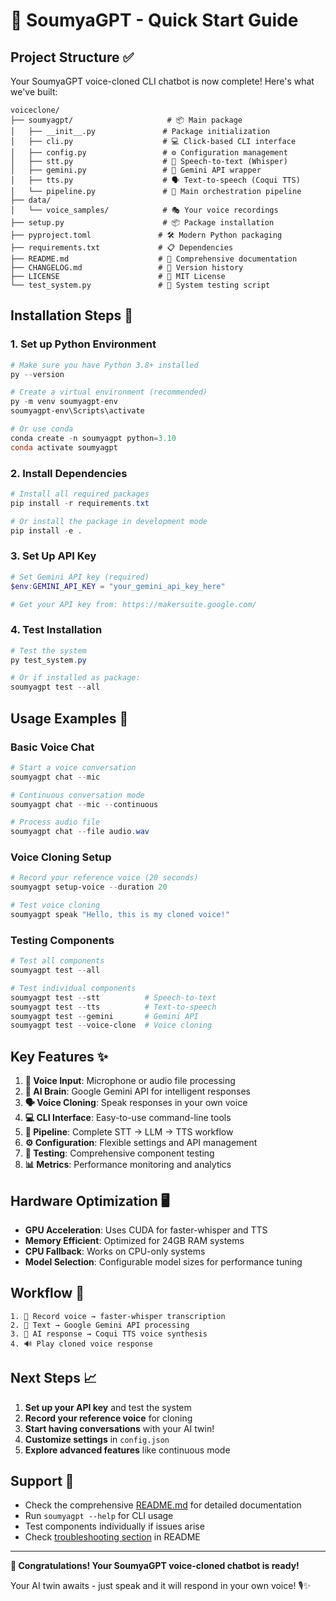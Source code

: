 # 🚀 SoumyaGPT - Quick Start Guide

## Project Structure ✅

Your SoumyaGPT voice-cloned CLI chatbot is now complete! Here's what we've built:

```
voiceclone/
├── soumyagpt/                     # 📦 Main package
│   ├── __init__.py               # Package initialization
│   ├── cli.py                    # 💻 Click-based CLI interface
│   ├── config.py                 # ⚙️ Configuration management
│   ├── stt.py                    # 🎤 Speech-to-text (Whisper)
│   ├── gemini.py                 # 🧠 Gemini API wrapper
│   ├── tts.py                    # 🗣️ Text-to-speech (Coqui TTS)
│   └── pipeline.py               # 🔄 Main orchestration pipeline
├── data/
│   └── voice_samples/            # 🎭 Your voice recordings
├── setup.py                      # 📦 Package installation
├── pyproject.toml               # 🛠️ Modern Python packaging
├── requirements.txt             # 📋 Dependencies
├── README.md                    # 📖 Comprehensive documentation
├── CHANGELOG.md                 # 📝 Version history
├── LICENSE                      # 📄 MIT License
└── test_system.py               # 🧪 System testing script
```

## Installation Steps 🔧

### 1. Set up Python Environment

```powershell
# Make sure you have Python 3.8+ installed
py --version

# Create a virtual environment (recommended)
py -m venv soumyagpt-env
soumyagpt-env\Scripts\activate

# Or use conda
conda create -n soumyagpt python=3.10
conda activate soumyagpt
```

### 2. Install Dependencies

```powershell
# Install all required packages
pip install -r requirements.txt

# Or install the package in development mode
pip install -e .
```

### 3. Set Up API Key

```powershell
# Set Gemini API key (required)
$env:GEMINI_API_KEY = "your_gemini_api_key_here"

# Get your API key from: https://makersuite.google.com/
```

### 4. Test Installation

```powershell
# Test the system
py test_system.py

# Or if installed as package:
soumyagpt test --all
```

## Usage Examples 🎯

### Basic Voice Chat
```powershell
# Start a voice conversation
soumyagpt chat --mic

# Continuous conversation mode
soumyagpt chat --mic --continuous

# Process audio file
soumyagpt chat --file audio.wav
```

### Voice Cloning Setup
```powershell
# Record your reference voice (20 seconds)
soumyagpt setup-voice --duration 20

# Test voice cloning
soumyagpt speak "Hello, this is my cloned voice!"
```

### Testing Components
```powershell
# Test all components
soumyagpt test --all

# Test individual components
soumyagpt test --stt          # Speech-to-text
soumyagpt test --tts          # Text-to-speech  
soumyagpt test --gemini       # Gemini API
soumyagpt test --voice-clone  # Voice cloning
```

## Key Features ✨

1. **🎤 Voice Input**: Microphone or audio file processing
2. **🧠 AI Brain**: Google Gemini API for intelligent responses
3. **🗣️ Voice Cloning**: Speak responses in your own voice
4. **💻 CLI Interface**: Easy-to-use command-line tools
5. **🔄 Pipeline**: Complete STT → LLM → TTS workflow
6. **⚙️ Configuration**: Flexible settings and API management
7. **🧪 Testing**: Comprehensive component testing
8. **📊 Metrics**: Performance monitoring and analytics

## Hardware Optimization 🖥️

- **GPU Acceleration**: Uses CUDA for faster-whisper and TTS
- **Memory Efficient**: Optimized for 24GB RAM systems
- **CPU Fallback**: Works on CPU-only systems
- **Model Selection**: Configurable model sizes for performance tuning

## Workflow 🔄

```
1. 🎤 Record voice → faster-whisper transcription
2. 📝 Text → Google Gemini API processing  
3. 💭 AI response → Coqui TTS voice synthesis
4. 🔊 Play cloned voice response
```

## Next Steps 📈

1. **Set up your API key** and test the system
2. **Record your reference voice** for cloning
3. **Start having conversations** with your AI twin!
4. **Customize settings** in `config.json`
5. **Explore advanced features** like continuous mode

## Support 💬

- Check the comprehensive [README.md](README.md) for detailed documentation
- Run `soumyagpt --help` for CLI usage
- Test components individually if issues arise
- Check [troubleshooting section](README.md#troubleshooting) in README

---

**🎉 Congratulations! Your SoumyaGPT voice-cloned chatbot is ready!**

Your AI twin awaits - just speak and it will respond in your own voice! 🎙️✨